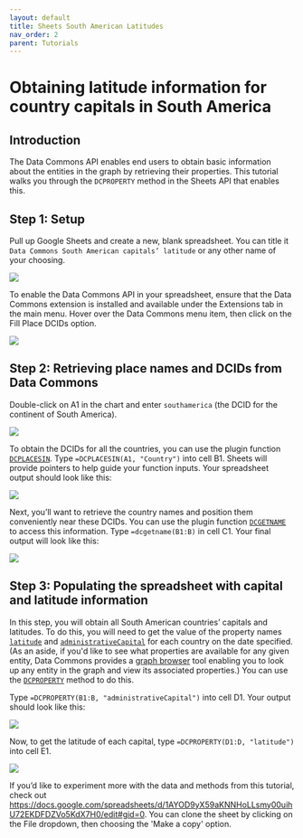 ```yaml
---
layout: default
title: Sheets South American Latitudes
nav_order: 2
parent: Tutorials
---
```


# Obtaining latitude information for country capitals in South America

## Introduction
The Data Commons API enables end users to obtain basic information about the entities in the graph by retrieving their properties. This tutorial walks you through the `DCPROPERTY` method in the Sheets API that enables this. 

## Step 1: Setup
Pull up Google Sheets and create a new, blank spreadsheet. You can title it `Data Commons South American capitals’ latitude` or any other name of your choosing.

![](/assets/images/tutorials/sheets_latitude_tutorial_1.png)

To enable the Data Commons API in your spreadsheet, ensure that the Data Commons extension is installed and available under the Extensions tab in the main menu. Hover over the Data Commons menu item, then click on the Fill Place DCIDs option.

 ![](/assets/images/tutorials/sheets_latitude_tutorial_2.png)

## Step 2: Retrieving place names and DCIDs from Data Commons
Double-click on A1 in the chart and enter `southamerica` (the DCID for the continent of South America).

![](/assets/images/tutorials/sheets_latitude_tutorial_3.png)

To obtain the DCIDs for all the countries, you can use the plugin function [`DCPLACESIN`](/api/sheets/places_in.html). Type `=DCPLACESIN(A1, "Country")` into cell B1. Sheets will provide pointers to help guide your function inputs. Your spreadsheet output should look like this:

![](/assets/images/tutorials/sheets_latitude_tutorial_4.png)

Next, you’ll want to retrieve the country names and position them conveniently near these DCIDs. You can use the plugin function [`DCGETNAME`](/api/sheets/get_name.html) to access this information. Type `=dcgetname(B1:B)` in cell C1. Your final output will look like this:

![](/assets/images/tutorials/sheets_latitude_tutorial_5.png)

## Step 3: Populating the spreadsheet with capital and latitude information
In this step, you will obtain all South American countries’ capitals and latitudes. To do this, you will need to get the value of the property names [`latitude`](https://datacommons.org/browser/latitude) and [`administrativeCapital`](https://datacommons.org/browser/administrativeCapital) for each country on the date specified. (As an aside, if you'd like to see what properties are available for any given entity, Data Commons provides a [graph browser](https://datacommons.org/browser) tool enabling you to look up any entity in the graph and view its associated properties.) You can use the [`DCPROPERTY`](/api/sheets/get_property.html) method to do this.

Type `=DCPROPERTY(B1:B, "administrativeCapital")` into cell D1. Your output should look like this:

![](/assets/images/tutorials/sheets_latitude_tutorial_6.png)

Now, to get the latitude of each capital, type `=DCPROPERTY(D1:D, "latitude")` into cell E1.

![](/assets/images/tutorials/sheets_latitude_tutorial_7.png)

If you’d like to experiment more with the data and methods from this tutorial, check out <https://docs.google.com/spreadsheets/d/1AYOD9yX59aKNNHoLLsmy00uihU72EKDFDZVo5KdX7H0/edit#gid=0>. You can clone the sheet by clicking on the File dropdown, then choosing the 'Make a copy' option.
